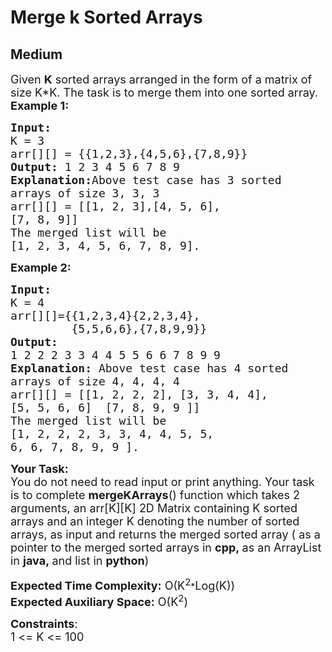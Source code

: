 # Merge k Sorted Arrays
## Medium
<div class="problems_problem_content__Xm_eO" style="user-select: auto;"><p style="user-select: auto;"><span style="font-size: 18px; user-select: auto;">Given <strong style="user-select: auto;">K</strong> sorted arrays arranged in the form of a matrix of size K*K. The task is to merge them into one sorted array.<br style="user-select: auto;">
<strong style="user-select: auto;">Example 1:</strong> </span></p>

<pre style="user-select: auto;"><span style="font-size: 18px; user-select: auto;"><strong style="user-select: auto;">Input:
</strong>K = 3
arr[][] = {{1,2,3},{4,5,6},{7,8,9}}
<strong style="user-select: auto;">Output: </strong>1&nbsp;2&nbsp;3&nbsp;4&nbsp;5 6 7 8 9<strong style="user-select: auto;">
Explanation:</strong>Above test case has 3&nbsp;sorted
arrays of size 3, 3, 3
arr[][] = [[1, 2, 3],[4, 5, 6],&nbsp;
[7, 8, 9]]
The merged list will be 
[1, 2, 3, 4, 5, 6, 7, 8, 9].</span></pre>

<p style="user-select: auto;"><span style="font-size: 18px; user-select: auto;"><strong style="user-select: auto;">Example 2:</strong> </span></p>

<pre style="user-select: auto;"><span style="font-size: 18px; user-select: auto;"><strong style="user-select: auto;">Input:
</strong>K = 4
arr[][]={{1,2,3,4}{2,2,3,4},
         {5,5,6,6},{7,8,9,9}}
<strong style="user-select: auto;">Output:
</strong>1 2 2 2 3 3 4 4 5 5 6 6 7 8 9 9&nbsp;<strong style="user-select: auto;">
Explanation: </strong>Above test case has 4 sorted
arrays of size 4, 4, 4, 4
arr[][] = [[1, 2, 2, 2],&nbsp;[3, 3, 4, 4],
[5, 5, 6, 6]&nbsp; [7, 8, 9, 9&nbsp;]]
The merged list will be 
[1, 2, 2, 2, 3, 3, 4, 4, 5, 5, 
6, 6, 7, 8, 9, 9&nbsp;].</span></pre>

<p style="user-select: auto;"><span style="font-size: 18px; user-select: auto;"><strong style="user-select: auto;">Your&nbsp;Task:</strong><br style="user-select: auto;">
You do not need to read input or print anything. Your task is to complete&nbsp;<strong style="user-select: auto;">mergeKArrays</strong>() function which takes 2 arguments, an arr[K][K] 2D Matrix containing K&nbsp;sorted arrays and an integer K denoting the number of sorted arrays, as input and returns the merged sorted array ( as a pointer to the merged sorted arrays in <strong style="user-select: auto;">cpp,&nbsp;</strong>as an ArrayList in&nbsp;<strong style="user-select: auto;">java,&nbsp;</strong>and list in&nbsp;<strong style="user-select: auto;">python</strong>)</span></p>

<p style="user-select: auto;"><span style="font-size: 18px; user-select: auto;"><strong style="user-select: auto;">Expected Time Complexity:</strong>&nbsp;O(K<sup style="user-select: auto;">2</sup></span>*<span style="font-size: 18px; user-select: auto;">Log(K))<br style="user-select: auto;">
<strong style="user-select: auto;">Expected Auxiliary Space:</strong>&nbsp;O(K<sup style="user-select: auto;">2</sup>)</span></p>

<p style="user-select: auto;"><span style="font-size: 18px; user-select: auto;"><strong style="user-select: auto;">Constraints</strong>:<br style="user-select: auto;">
1 &lt;= K &lt;= 100</span></p>
</div>